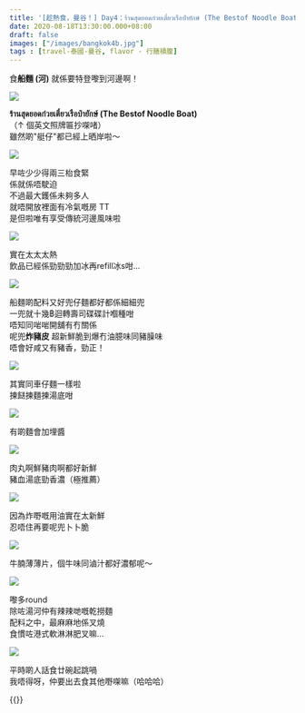 ```yaml
---
title: '[趁熱食，曼谷！] Day4：ร้านสุดยอดก๋วยเตี๋ยวเรือป๋ายักษ์ (The Bestof Noodle Boat)'
date: 2020-08-18T13:30:00.000+08:00
draft: false
images: ["/images/bangkok4b.jpg"]
tags : [travel-泰國-曼谷, flavor - 行膳積腹]
---
```


食**船麵 (河)** 就係要特登嚟到河邊啊！   

![](/images/bangkok4b1.jpg)

**ร้านสุดยอดก๋วยเตี๋ยวเรือป๋ายักษ์ (The Bestof Noodle Boat)**  
（↑ 個英文照牌匾抄㗎啫）  
雖然啲"艇仔"都已經上晒岸啦～  

![](/images/bangkok4b2.jpg)

早咗少少得兩三枱食緊  
係就係唔駛迫  
不過最大鑊係未夠多人  
就唔開放裡面有冷氣嘅房 TT  
是但啦唯有享受傳統河邊風味啦  

![](/images/bangkok4b3.jpg)

實在太太太熱  
飲品已經係勁勁勁加冰再refill冰s咁...  

![](/images/bangkok4b4.jpg)

船麵啲配料又好兜仔麵都好都係細細兜  
一兜就十幾฿迴轉壽司碟碟計嗰種咁  
唔知同啱啱開舖有冇關係  
呢兜**炸豬皮** 超新鮮脆到爆冇油臆味同豬臊味  
唔會好咸又有豬香，勁正！

![](/images/bangkok4b5.jpg)

其實同車仔麵一樣啦  
揀餸揀麵揀湯底咁 

![](/images/bangkok4b6.jpg)
 
 有啲麵會加埋醬

![](/images/bangkok4b7.jpg)

肉丸啊鮮豬肉啊都好新鮮  
豬血湯底勁香濃（極推薦）  

![](/images/bangkok4b8.jpg)

因為炸嘢嘅用油實在太新鮮  
忍唔住再要呢兜卜卜脆  

![](/images/bangkok4b9.jpg)

牛腩薄薄片，個牛味同滷汁都好濃郁呢～  

![](/images/bangkok4b10.jpg)

嚟多round  
除咗湯河仲有辣辣哋嘅乾撈麵  
配料之中，最麻麻地係叉燒  
食慣咗港式軟淋淋肥叉嘛...  

![](/images/bangkok4b11.jpg)

平時啲人話食廿碗起跳喎   
我唔得呀，仲要出去食其他嘢㗎嘛（哈哈哈）  

{{<bangkok>}}

